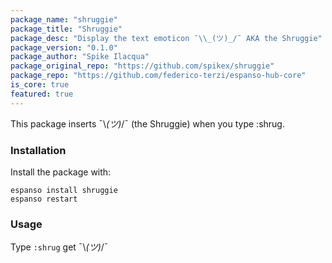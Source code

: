 ```yaml
---
package_name: "shruggie"
package_title: "Shruggie"
package_desc: "Display the text emoticon ¯\\_(ツ)_/¯ AKA the Shruggie"
package_version: "0.1.0"
package_author: "Spike Ilacqua"
package_original_repo: "https://github.com/spikex/shruggie"
package_repo: "https://github.com/federico-terzi/espanso-hub-core"
is_core: true
featured: true
---
```

This package inserts ¯\\_(ツ)_/¯ (the Shruggie) when you type :shrug.

### Installation

Install the package with:

```
espanso install shruggie
espanso restart
```

### Usage

Type `:shrug` get ¯\\_(ツ)_/¯
